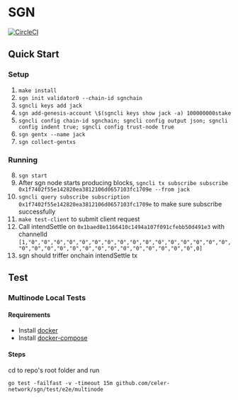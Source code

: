# SGN

[![CircleCI](https://circleci.com/gh/celer-network/sgn/tree/master.svg?style=svg&circle-token=9b3b58e2a37467bd68e9d5cfffe23b6110cec700)](https://circleci.com/gh/celer-network/sgn/tree/master)

## Quick Start

### Setup

1. `make install`
2. `sgn init validator0 --chain-id sgnchain`
3. `sgncli keys add jack`
4. `sgn add-genesis-account \$(sgncli keys show jack -a) 100000000stake`
5. `sgncli config chain-id sgnchain; sgncli config output json; sgncli config indent true; sgncli config trust-node true`
6. `sgn gentx --name jack`
7. `sgn collect-gentxs`

### Running

8. `sgn start`
9. After sgn node starts producing blocks, `sgncli tx subscribe subscribe 0x1f7402f55e142820ea3812106d0657103fc1709e --from jack`
10. `sgncli query subscribe subscription 0x1f7402f55e142820ea3812106d0657103fc1709e` to make sure subscribe successfully
11. `make test-client` to submit client request
12. Call intendSettle on `0x1baed8e1166410c1494a107f091cfebb50d491e3` with channelId `[1,"0","0","0","0","0","0","0","0","0","0","0","0","0","0","0","0","0","0","0","0","0","0","0","0","0","0","0","0","0","0",0]`
13. sgn should triffer onchain intendSettle tx

## Test
### Multinode Local Tests
#### Requirements
* Install [docker](https://docs.docker.com/install/)
* Install [docker-compose](https://docs.docker.com/compose/install/)

#### Steps
cd to repo's root folder and run

`go test -failfast -v -timeout 15m github.com/celer-network/sgn/test/e2e/multinode`
